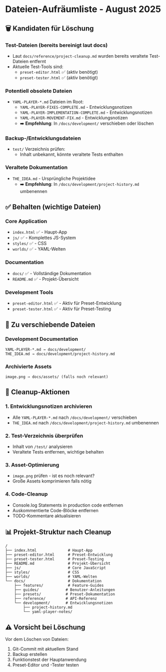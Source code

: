 # Dateien-Aufräumliste - August 2025

## 🗑️ Kandidaten für Löschung

### Test-Dateien (bereits bereinigt laut docs)
- Laut `docs/reference/project-cleanup.md` wurden bereits veraltete Test-Dateien entfernt
- Aktuelle Test-Tools sind:
  - `preset-editor.html` ✅ (aktiv benötigt)
  - `preset-tester.html` ✅ (aktiv benötigt)

### Potentiell obsolete Dateien
- `YAML-PLAYER-*.md` Dateien im Root:
  - `YAML-PLAYER-FIXES-COMPLETE.md` - Entwicklungsnotizen
  - `YAML-PLAYER-IMPLEMENTATION-COMPLETE.md` - Entwicklungsnotizen  
  - `YAML-PLAYER-MOVEMENT-FIX.md` - Entwicklungsnotizen
  - ➡️ **Empfehlung**: In `/docs/development/` verschieben oder löschen

### Backup-/Entwicklungsdateien
- `test/` Verzeichnis prüfen:
  - Inhalt unbekannt, könnte veraltete Tests enthalten

### Veraltete Dokumentation
- `THE_IDEA.md` - Ursprüngliche Projektidee
  - ➡️ **Empfehlung**: In `/docs/development/project-history.md` umbenennen

## ✅ Behalten (wichtige Dateien)

### Core Application
- `index.html` ✅ - Haupt-App
- `js/` ✅ - Komplettes JS-System
- `styles/` ✅ - CSS
- `worlds/` ✅ - YAML-Welten

### Documentation
- `docs/` ✅ - Vollständige Dokumentation
- `README.md` ✅ - Projekt-Übersicht

### Development Tools  
- `preset-editor.html` ✅ - Aktiv für Preset-Entwicklung
- `preset-tester.html` ✅ - Aktiv für Preset-Testing

## 🔄 Zu verschiebende Dateien

### Development Documentation
```
YAML-PLAYER-*.md → docs/development/
THE_IDEA.md → docs/development/project-history.md
```

### Archivierte Assets
```
image.png → docs/assets/ (falls noch relevant)
```

## 🧹 Cleanup-Aktionen

### 1. Entwicklungsnotizen archivieren
- Alle `YAML-PLAYER-*.md` nach `/docs/development/` verschieben
- `THE_IDEA.md` nach `/docs/development/project-history.md` umbenennen

### 2. Test-Verzeichnis überprüfen
- Inhalt von `/test/` analysieren
- Veraltete Tests entfernen, wichtige behalten

### 3. Asset-Optimierung
- `image.png` prüfen - ist es noch relevant?
- Große Assets komprimieren falls nötig

### 4. Code-Cleanup
- Console.log Statements in production code entfernen
- Auskommentierte Code-Blöcke entfernen
- TODO-Kommentare aktualisieren

## 📊 Projekt-Struktur nach Cleanup

```
/
├── index.html              # Haupt-App
├── preset-editor.html      # Preset-Entwicklung  
├── preset-tester.html      # Preset-Testing
├── README.md               # Projekt-Übersicht
├── js/                     # Core JavaScript
├── styles/                 # CSS
├── worlds/                 # YAML-Welten
└── docs/                   # Dokumentation
    ├── features/           # Feature-Guides
    ├── guides/            # Benutzer-Anleitungen
    ├── presets/           # Preset-Dokumentation
    ├── reference/         # API-Referenz
    └── development/       # Entwicklungsnotizen
        ├── project-history.md
        └── yaml-player-notes/
```

## ⚠️ Vorsicht bei Löschung

Vor dem Löschen von Dateien:
1. Git-Commit mit aktuellem Stand
2. Backup erstellen
3. Funktionstest der Hauptanwendung
4. Preset-Editor und -Tester testen
